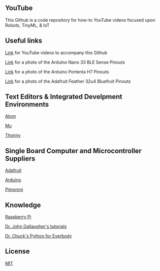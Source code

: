 ## YouTube

This Github is a code repository for how-to YouTube videos focused upon Robots, TinyML, & IoT

## Useful links

[Link](https://www.youtube.com/channel/UCDuWq2wFqeVII1KC7grySRg) for YouTube videos to accompany this Github

[Link](https://github.com/AnchorageBot/YouTube/blob/master/pinoutNano33bleSense%20copy.jpg) for a photo of the Arduino Nano 33 BLE Sense Pinouts

[Link](https://github.com/AnchorageBot/YouTube/blob/master/pinoutPortentaH7.pdf) for a photo of the Arduino Portenta H7 Pinouts

[Link](https://github.com/AnchorageBot/YouTube/blob/master/pinoutBlueFeather32copy.png) for a photo of the Adafruit Feather 32u4 Bluefruit Pinouts

## Text Editors & Integrated Develpment Environments

[Atom](https://atom.io)

[Mu](https://codewith.mu)

[Thonny](https://thonny.org)

## Single Board Computer and Microcontroller Suppliers

[Adafruit](https://www.adafruit.com)

[Arduino](https://www.arduino.cc)

[Pimoroni](https://shop.pimoroni.com)

## Knowledge

[Raspberry Pi](https://www.raspberrypi.org)

[Dr. John Gallaugher's tutorials](https://gallaugher.com)

[Dr. Chuck's Python for Everbody](https://www.py4e.com)

## License
[MIT](https://choosealicense.com/licenses/mit/)
